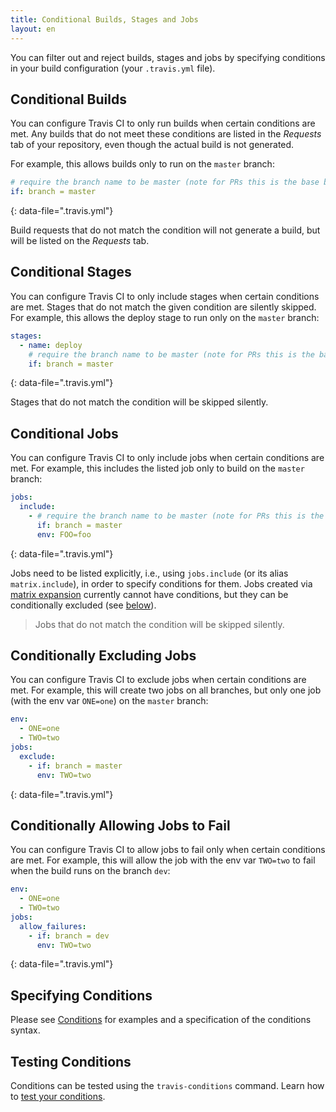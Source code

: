 ```yaml
---
title: Conditional Builds, Stages and Jobs
layout: en
---
```


You can filter out and reject builds, stages and jobs by specifying conditions in your build configuration (your `.travis.yml` file).

## Conditional Builds

You can configure Travis CI to only run builds when certain conditions are met. Any builds that do not meet these conditions are listed in the *Requests* tab of your repository, even though the actual build is not generated.

For example, this allows builds only to run on the `master` branch:

```yaml
# require the branch name to be master (note for PRs this is the base branch name)
if: branch = master
```
{: data-file=".travis.yml"}

Build requests that do not match the condition will not generate a build, but will be listed on the *Requests* tab.

## Conditional Stages

You can configure Travis CI to only include stages when certain conditions are met. Stages that do not match the given condition are silently skipped. For example, this allows the deploy stage to run only on the `master` branch:

```yaml
stages:
  - name: deploy
    # require the branch name to be master (note for PRs this is the base branch name)
    if: branch = master
```
{: data-file=".travis.yml"}

Stages that do not match the condition will be skipped silently.

## Conditional Jobs

You can configure Travis CI to only include jobs when certain conditions are met. For example, this includes the listed job only to build on the `master` branch:

```yaml
jobs:
  include:
    - # require the branch name to be master (note for PRs this is the base branch name)
      if: branch = master
      env: FOO=foo
```
{: data-file=".travis.yml"}

Jobs need to be listed explicitly, i.e., using `jobs.include` (or its alias `matrix.include`), in order to specify conditions for them. Jobs created via [matrix expansion](/user/customizing-the-build/#build-matrix) currently cannot have conditions, but they can be conditionally excluded (see [below](/#conditionally-excluding-jobs)).

> Jobs that do not match the condition will be skipped silently.

## Conditionally Excluding Jobs

You can configure Travis CI to exclude jobs when certain conditions are met. For example, this will create two jobs on all branches, but only one job (with the env var `ONE=one`) on the `master` branch:

```yaml
env:
  - ONE=one
  - TWO=two
jobs:
  exclude:
    - if: branch = master
      env: TWO=two
```
{: data-file=".travis.yml"}

## Conditionally Allowing Jobs to Fail

You can configure Travis CI to allow jobs to fail only when certain conditions are met. For example, this will allow the job with the env var `TWO=two` to fail when the build runs on the branch `dev`:

```yaml
env:
  - ONE=one
  - TWO=two
jobs:
  allow_failures:
    - if: branch = dev
      env: TWO=two
```
{: data-file=".travis.yml"}

## Specifying Conditions

Please see [Conditions](/user/conditions-v1) for examples and a specification of the conditions syntax.

## Testing Conditions

Conditions can be tested using the `travis-conditions` command. Learn how to
[test your conditions](/user/conditions-testing).
